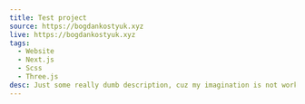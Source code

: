 ```yaml
---
title: Test project
source: https://bogdankostyuk.xyz
live: https://bogdankostyuk.xyz
tags:
  - Website
  - Next.js
  - Scss
  - Three.js
desc: Just some really dumb description, cuz my imagination is not working today :)
---
```

